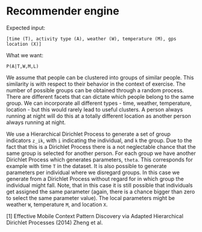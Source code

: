 # Recommender engine

Expected input:

    [time (T), activity type (A), weather (W), temperature (M), gps location (X)]

What we want:

    P(A|T,W,M,L)

We assume that people can be clustered into groups of similar people. This similarity is with respect to their behavior
in the context of exercise. The number of possible groups can be obtained through a random process. There are different facets that can dictate which people belong to the same group. We can incorporate all different types - time, weather,
temperature, location - but this would rarely lead to useful clusters. A person always running at night will do this at
a totally different location as another person always running at night.

We use a Hierarchical Dirichlet Process to generate a set of group indicators `z_ik`, with `i` indicating the individual, and `k` the group. Due to the fact that this is a Dirichlet Process there is a not neglectable chance that the same group is selected for another person. For each group we have another Dirichlet Process which generates parameters, `theta`. This corresponds for example with time `T` in the dataset. It is also possible to generate parameters per individual where we disregard groups. In this case we generate from a Dirichlet Process without regard for in which group the individual might fall. Note, that in this case it is still possible that individuals get assigned the same parameter (again, there is a chance bigger than zero to select the same parameter value). The local parameters might be weather `W`, temperature `M`, and location `X`.

[1] Effective Mobile Context Pattern Discovery via Adapted Hierarchical Dirichlet Processes (2014) Zheng et al.




